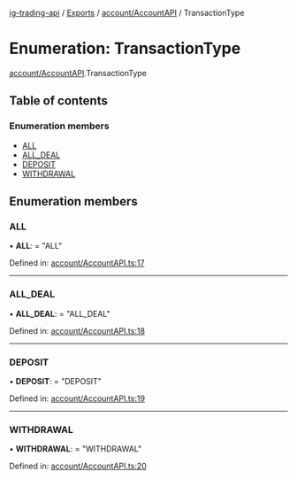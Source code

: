 [ig-trading-api](../README.md) / [Exports](../modules.md) / [account/AccountAPI](../modules/account_accountapi.md) / TransactionType

# Enumeration: TransactionType

[account/AccountAPI](../modules/account_accountapi.md).TransactionType

## Table of contents

### Enumeration members

- [ALL](account_accountapi.transactiontype.md#all)
- [ALL_DEAL](account_accountapi.transactiontype.md#all_deal)
- [DEPOSIT](account_accountapi.transactiontype.md#deposit)
- [WITHDRAWAL](account_accountapi.transactiontype.md#withdrawal)

## Enumeration members

### ALL

• **ALL**: = "ALL"

Defined in: [account/AccountAPI.ts:17](https://github.com/bennycode/ig-trading-api/blob/840a401/src/account/AccountAPI.ts#L17)

---

### ALL_DEAL

• **ALL_DEAL**: = "ALL_DEAL"

Defined in: [account/AccountAPI.ts:18](https://github.com/bennycode/ig-trading-api/blob/840a401/src/account/AccountAPI.ts#L18)

---

### DEPOSIT

• **DEPOSIT**: = "DEPOSIT"

Defined in: [account/AccountAPI.ts:19](https://github.com/bennycode/ig-trading-api/blob/840a401/src/account/AccountAPI.ts#L19)

---

### WITHDRAWAL

• **WITHDRAWAL**: = "WITHDRAWAL"

Defined in: [account/AccountAPI.ts:20](https://github.com/bennycode/ig-trading-api/blob/840a401/src/account/AccountAPI.ts#L20)
